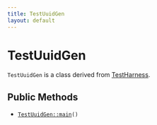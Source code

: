 ```yaml
---
title: TestUuidGen
layout: default
---
```


# TestUuidGen

<code>TestUuidGen</code> is a class derived from <a href="TestHarness">TestHarness</a>.

## Public Methods

* <code><a href="TestUuidGen%3A%3Amain">TestUuidGen::main</a>()</code>

